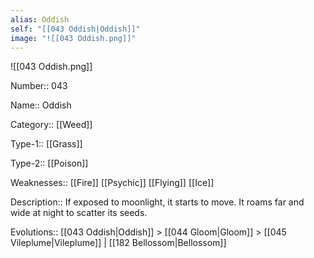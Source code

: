 ```yaml
---
alias: Oddish
self: "[[043 Oddish|Oddish]]"
image: "![[043 Oddish.png]]"
---
```


![[043 Oddish.png]]


Number:: 043

Name:: Oddish

Category:: [[Weed]]

Type-1:: [[Grass]]

Type-2:: [[Poison]]

Weaknesses:: [[Fire]] [[Psychic]] [[Flying]] [[Ice]]

Description:: If exposed to moonlight, it starts to move. It roams far and wide at night to scatter its seeds.

Evolutions:: [[043 Oddish|Oddish]] > [[044 Gloom|Gloom]] > [[045 Vileplume|Vileplume]] | [[182 Bellossom|Bellossom]]